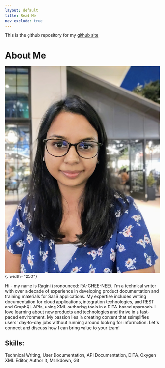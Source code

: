 ```yaml
---
layout: default
title: Read Me
nav_exclude: true
---
```


This is the github repository for my [github site](https://raginimangla.github.io/aboutme/)

# About Me

![Ragini Mangla](./docs/assets/ragini.jpg){: width="250"}

Hi - my name is Ragini (pronounced: RA-GHEE-NEE). I'm a technical writer with over a decade of experience in developing product documentation and training materials for SaaS applications. My expertise includes writing documentation for cloud applications, integration technologies, and REST and GraphQL APIs, using XML authoring tools in a DITA-based approach. I love learning about new products and technologies and thrive in a fast-paced environment. My passion lies in creating content that ssimplifies users' day-to-day jobs without running around looking for information. Let's connect and discuss how I can bring value to your team!

## Skills: 

Technical Writing, User Documentation, API Documentation, DITA, Oxygen XML Editor, Author It, Markdown, Git
